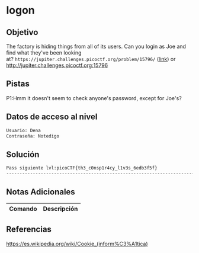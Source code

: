 # logon
## Objetivo
The factory is hiding things from all of its users. Can you login as Joe and find what they've been looking at? `https://jupiter.challenges.picoctf.org/problem/15796/` ([link](https://jupiter.challenges.picoctf.org/problem/15796/)) or http://jupiter.challenges.picoctf.org:15796
## Pistas
P1:Hmm it doesn't seem to check anyone's password, except for Joe's?
## Datos de acceso al nivel
```bash
Usuario: Dena
Contraseña: Notedigo
```
## Solución
```bash
Pass siguiente lvl:picoCTF{th3_c0nsp1r4cy_l1v3s_6edb3f5f}
---------------------------------------------------------------------------
```
## Notas Adicionales

| Comando  | Descripción | 
|------------|--------------|

## Referencias 
https://es.wikipedia.org/wiki/Cookie_(inform%C3%A1tica)